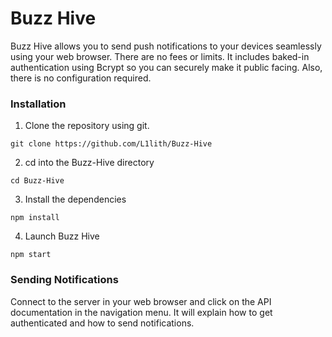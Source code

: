 # Buzz Hive
Buzz Hive allows you to send push notifications to your devices seamlessly using your web browser. There are no fees or limits. It includes baked-in authentication using Bcrypt so you can securely make it public facing. Also, there is no configuration required.

### Installation
1. Clone the repository using git.
```
git clone https://github.com/L1lith/Buzz-Hive
```
2. cd into the Buzz-Hive directory
```
cd Buzz-Hive
```
3. Install the dependencies
```
npm install
```
4. Launch Buzz Hive
```
npm start
```

### Sending Notifications
Connect to the server in your web browser and click on the API documentation in the navigation menu. It will explain how to get authenticated and how to send notifications.
